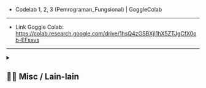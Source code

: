 - Codelab 1, 2, 3 (Pemrograman_Fungsional) | GoggleColab
---
- Link Goggle Colab: https://colab.research.google.com/drive/1hsQ4zGSBXjI1hX5ZTJgCfX0ob-EFsxvs
---
<details> 
  <summary>
  <h2> ⛓️‍💥 Misc / Lain-lain</h2> 
  </summary>

<p>
<div align="center">
<h3>
  🗣️ Powered By:
</h3>
<img src="https://awesome-svg.vercel.app/card/card_2?name=NightRunners02&summary=Newbie%20Developer&style=nameColor:rgba(223,255,0,1);summaryColor:rgba(57,255,20,1);backgroundColor:rgba(0,0,0,1);" />

---
<h3>
  🌠 Starred:
</h3>
  
[![Stargazers repo roster for @NightRunners02/](https://reporoster.com/stars/NightRunners02/Pemrograman-Fungsional_Modul-1_Codelab1-2-3_Praktikum1-2_Khairy)](https://github.com/NightRunners02/Pemrograman-Fungsional_Modul-1_Codelab1-2-3_Praktikum1-2_Khairy/stargazers)

---
<h3>
  🪐 Forked:
</h3>

[![Forkers repo roster for @NightRunners02/](https://reporoster.com/forks/NightRunners02/Pemrograman-Fungsional_Modul-1_Codelab1-2-3_Praktikum1-2_Khairy)](https://github.com/NightRunners02/Pemrograman-Fungsional_Modul-1_Codelab1-2-3_Praktikum1-2_Khairy/network/members)

---
<h3>
  💫 Star History:
</h3>

[![Star History Chart](https://api.star-history.com/svg?repos=NightRunners02/Pemrograman-Fungsional_Modul-1_Codelab1-2-3_Praktikum1-2_Khairy&type=Date)](https://star-history.com/#NightRunners02/Pemrograman-Fungsional_Modul-1_Codelab1-2-3_Praktikum1-2_Khairy&Date)

</p>
</div>
</details>

